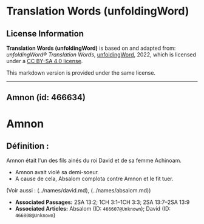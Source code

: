 # Translation Words (unfoldingWord)

## License Information

**Translation Words (unfoldingWord)** is based on and adapted from: _unfoldingWord® Translation Words_, [unfoldingWord](https://unfoldingword.org/utw), 2022, which is licensed under a [CC BY-SA 4.0 license](https://creativecommons.org/licenses/by-sa/4.0/legalcode.en).

This markdown version is provided under the same license.



--------------------------------

## Amnon (id: 466634)

Amnon
=====

Définition :
------------

Amnon était l'un des fils ainés du roi David et de sa femme Achinoam.

* Amnon avait violé sa demi\-soeur.
* A cause de cela, Absalom complota contre Amnon et le fit tuer.

(Voir aussi : (../names/david.md), (../names/absalom.md))

* **Associated Passages:** 2SA 13:2; 1CH 3:1–1CH 3:3; 2SA 13:7–2SA 13:9
* **Associated Articles:** Absalom (ID: `466607@Unknown`); David (ID: `466808@Unknown`)

